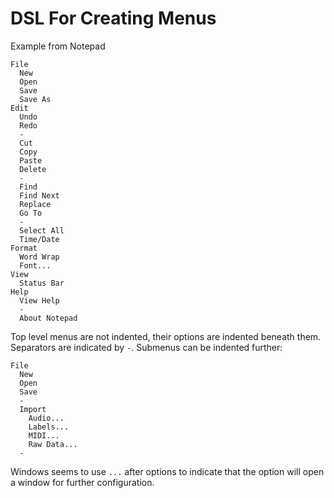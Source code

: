 DSL For Creating Menus
======================

Example from Notepad

    File
      New
      Open
      Save
      Save As
    Edit
      Undo
      Redo
      -
      Cut
      Copy
      Paste
      Delete
      -
      Find
      Find Next
      Replace
      Go To
      -
      Select All
      Time/Date
    Format
      Word Wrap
      Font...
    View
      Status Bar
    Help
      View Help
      -
      About Notepad

Top level menus are not indented, their options are indented beneath them.
Separators are indicated by `-`. Submenus can be indented further:

    File
      New
      Open
      Save
      -
      Import
        Audio...
        Labels...
        MIDI...
        Raw Data...
      -

Windows seems to use `...` after options to indicate that the option will open
a window for further configuration.